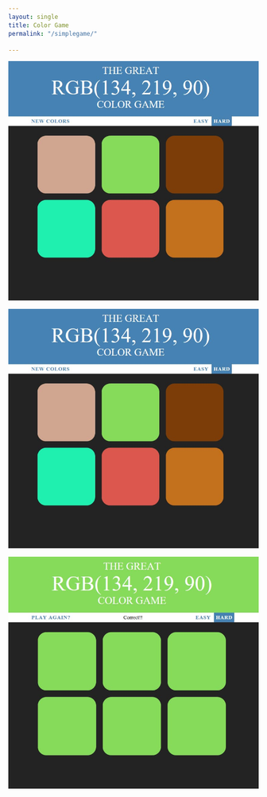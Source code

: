 ```yaml
---
layout: single
title: Color Game
permalink: "/simplegame/"

---
```


![My helpful screenshot](/uploads/WebColorGame.jpg)

![My helpful screenshot](/uploads/WebColorGame.jpg)

![My helpful screenshot](/uploads/WebColorGame2.jpg)